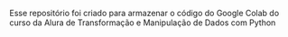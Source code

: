 Esse repositório foi criado para armazenar o código do Google Colab do curso da Alura de Transformação e Manipulação de Dados com Python



